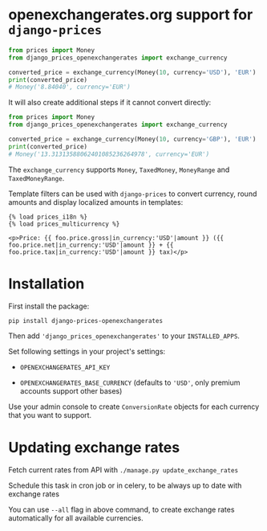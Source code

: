 # openexchangerates.org support for `django-prices`

```python
from prices import Money
from django_prices_openexchangerates import exchange_currency

converted_price = exchange_currency(Money(10, currency='USD'), 'EUR')
print(converted_price)
# Money('8.84040', currency='EUR')
```

It will also create additional steps if it cannot convert directly: 

```python
from prices import Money
from django_prices_openexchangerates import exchange_currency

converted_price = exchange_currency(Money(10, currency='GBP'), 'EUR')
print(converted_price)
# Money('13.31313588062401085236264978', currency='EUR')
```

The `exchange_currency` supports `Money`, `TaxedMoney`, `MoneyRange` and `TaxedMoneyRange`.

Template filters can be used with `django-prices` to convert currency, round amounts and display localized amounts in templates:

```html+django
{% load prices_i18n %}
{% load prices_multicurrency %}

<p>Price: {{ foo.price.gross|in_currency:'USD'|amount }} ({{ foo.price.net|in_currency:'USD'|amount }} + {{ foo.price.tax|in_currency:'USD'|amount }} tax)</p>
```


Installation
==============
First install the package:
```
pip install django-prices-openexchangerates
```
Then add `'django_prices_openexchangerates'` to your `INSTALLED_APPS`.

Set following settings in your project's settings:

 * `OPENEXCHANGERATES_API_KEY`

 * `OPENEXCHANGERATES_BASE_CURRENCY` (defaults to `'USD'`, only premium accounts support other bases)

Use your admin console to create `ConversionRate` objects for each currency that you want to support.

Updating exchange rates
=======================
Fetch current rates from API with `./manage.py update_exchange_rates`

Schedule this task in cron job or in celery, to be always up to date with exchange rates

You can use `--all` flag in above command, to create exchange rates automatically for all available currencies.
